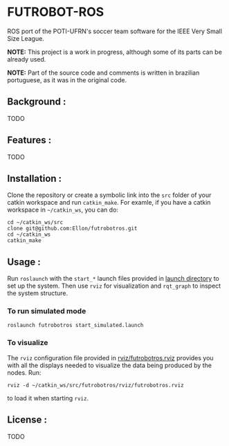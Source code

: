 # FUTROBOT-ROS

ROS port of the POTI-UFRN's soccer team software for the IEEE Very Small Size
League.

**NOTE:** This project is a work in progress, although some of its parts can
be already used.

**NOTE:** Part of the source code and comments is written in brazilian
portuguese, as it was in the original code.

## Background :

TODO

## Features :

TODO

## Installation :

Clone the repository or create a symbolic link into the `src` folder of your
catkin workspace and run `catkin_make`. For examle, if you have a catkin
workspace in `~/catkin_ws`, you can do:

    cd ~/catkin_ws/src
    clone git@github.com:Ellon/futrobotros.git
    cd ~/catkin_ws
    catkin_make

## Usage :

Run `roslaunch` with the `start_*` launch files provided in [launch
directory](launch/) to set up the system. Then use `rviz` for visualization
and `rqt_graph` to inspect the system structure.

### To run simulated mode

    roslaunch futrobotros start_simulated.launch

### To visualize

The `rviz` configuration file provided in
[rviz/futrobotros.rviz](rviz/futrobotros.rviz) provides you with all the
displays needed to visualize the data being produced by the nodes. Run:

    rviz -d ~/catkin_ws/src/futrobotros/rviz/futrobotros.rviz

to load it when starting `rviz`.

## License :

TODO